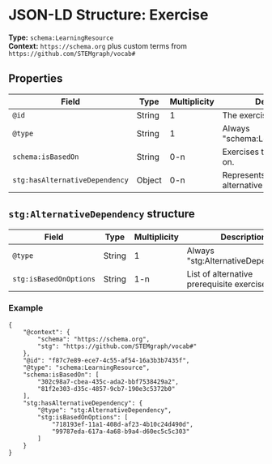 # JSON-LD Structure: Exercise

**Type:** `schema:LearningResource`  
**Context:** `https://schema.org` plus custom terms from `https://github.com/STEMgraph/vocab#`

## Properties

| Field | Type | Multiplicity | Description |
|-------|------|--------------|-------------|
| `@id` | String | 1 | The exercise's UUID. |
| `@type` | String | 1 | Always "schema:LearningResource". |
| `schema:isBasedOn` | String | 0-n | Exercises this one is based on. |
| `stg:hasAlternativeDependency` | Object | 0-n | Represents a set of alternative prerequisites. |

## `stg:AlternativeDependency` structure

| Field | Type | Multiplicity | Description |
|-------|------|--------------|-------------|
| `@type` | String | 1 | Always "stg:AlternativeDependency". |
| `stg:isBasedOnOptions` | String | 1-n | List of alternative prerequisite exercises. |

### Example

```jsonld
{
    "@context": {
        "schema": "https://schema.org",
        "stg": "https://github.com/STEMgraph/vocab#"
    },
    "@id": "f87c7e89-ece7-4c55-af54-16a3b3b7435f",
    "@type": "schema:LearningResource",
    "schema:isBasedOn": [
        "302c98a7-cbea-435c-ada2-bbf7538429a2",
        "81f2e303-d35c-4857-9cb7-190e3c5372b0"
    ],
    "stg:hasAlternativeDependency": {
        "@type": "stg:AlternativeDependency",
        "stg:isBasedOnOptions": [
            "718193ef-11a1-408d-af23-4b10c24d490d",
            "99787eda-617a-4a68-b9a4-d60ec5c5c303"
        ]
    }
}
